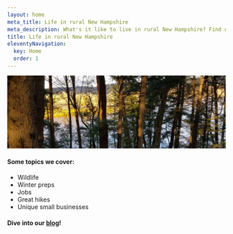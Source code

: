 ```yaml
---
layout: home
meta_title: Life in rural New Hampshire
meta_description: What's it like to live in rural New Hampshire? Find out in this candid blog that covers weather, heating, driving, jobs, wildlife, and more.
title: Life in rural New Hampshire
eleventyNavigation:
  key: Home
  order: 1
---
```


<img src="../images/rural-new-hamsphire-scene.jpeg" />

#### Some topics we cover:

- Wildlife
- Winter preps
- Jobs
- Great hikes
- Unique small businesses

#### Dive into our <a href="/blog/">blog</a>!


